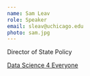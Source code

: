 ```yaml
---
name: Sam Leav
role: Speaker
email: sleav@uchicago.edu
photo: sam.jpg
---
```

Director of State Policy

[Data Science 4 Everyone](https://www.datascience4everyone.org/)
